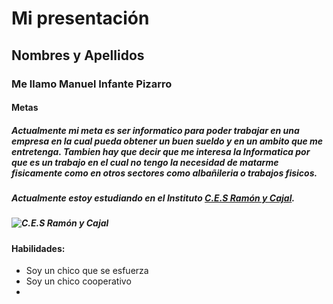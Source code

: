 # Mi presentación
## Nombres y Apellidos
### Me llamo Manuel Infante Pizarro
#### Metas
##### Actualmente mi meta es ser informatico para poder trabajar en una empresa en la cual pueda obtener un buen sueldo y en un ambito que me entretenga.  Tambien hay que decir que me interesa la Informatica por que es un trabajo en el cual no tengo la necesidad de matarme fisicamente como en otros sectores como albañileria o trabajos fisicos.
##### Actualmente estoy estudiando en el Instituto [C.E.S Ramón y Cajal](https://ramonycajal.net).
##### ![C.E.S Ramón y Cajal](https://imgur.com/a/KOixMuH)
#### Habilidades: 
* Soy un chico que se esfuerza
* Soy un chico cooperativo
* 


